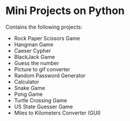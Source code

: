 # Mini Projects on Python
Contains the following projects:
+ Rock Paper Scissors Game
+ Hangman Game
+ Caeser Cypher
+ BlackJack Game
+ Guess the number
+ Picture to gif converter
+ Random Password Generator
+ Calculator
+ Snake Game
+ Pong Game
+ Turtle Crossing Game
+ US State Guesser Game
+ Miles to Kilometers Converter (GUI)